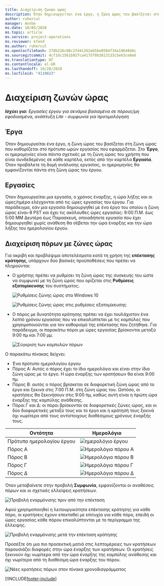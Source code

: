 ```yaml
---
title: Διαχείριση ζωνών ώρας
description: Όταν δημιουργείται ένα έργο, η ζώνη ώρας του βασίζεται στη ζώνη ώρας που καθορίζεται στο πρότυπο ωρών εργασίας που εφαρμόζεται.
author: ruhercul
manager: Annbe
ms.date: 10/05/2020
ms.topic: article
ms.service: project-operations
ms.reviewer: kfend
ms.author: ruhercul
ms.openlocfilehash: 278b226c88c2f441262eb5be0504f34a1964848c
ms.sourcegitcommit: 4cf1dc1561b92fca4175f0b3813133c5e63ce8e6
ms.translationtype: HT
ms.contentlocale: el-GR
ms.lasthandoff: 10/28/2020
ms.locfileid: "4119823"
---
```

# <a name="manage-time-zones"></a>Διαχείριση ζωνών ώρας

_**Ισχύει για:** Εργασίες έργου για σενάρια βασισμένα σε πόρους/μη εφοδιασμένα, ανάπτυξη Lite - συμφωνία για προτιμολόγηση_


## <a name="projects"></a>Έργα

Όταν δημιουργείται ένα έργο, η ζώνη ώρας του βασίζεται στη ζώνη ώρας που καθορίζεται στο πρότυπο ωρών εργασίας που εφαρμόζεται. Στο **Έργο**, οι ημερομηνίες είναι πάντα σχετικές με τη ζώνη ώρας του χρήστη που είναι συνδεδεμένος σε κάθε καρτέλα, εκτός από την καρτέλα **Εργασία**. Όταν προβάλετε τη δομή ανάλυσης εργασίας, οι ημερομηνίες θα εμφανίζονται πάντα στη ζώνη ώρας του έργου.

## <a name="tasks"></a>Εργασίες

Όταν δημιουργείται μια εργασία, ο χρόνος έναρξης, η ώρα λήξης και οι ώρες/ημέρα ελέγχονται από τις ώρες εργασίας του έργου. Για παράδειγμα, εάν μια εργασία δημιουργηθεί με ένα έργο του οποίου η ζώνη ώρας είναι-8 PST και έχει τις ακόλουθες ώρες εργασίας: 9:00 Π.Μ. έως 5:00 ΜΜ Δευτέρα έως Παρασκευή, οποιαδήποτε εργασία που έχει δημιουργηθεί χωρίς ανάθεση θα σέβεται την ώρα έναρξης και την ώρα λήξης του ημερολογίου έργου.

## <a name="manage-resources-with-time-zones"></a>Διαχείριση πόρων με ζώνες ώρας

Για ακριβή και προβλέψιμα αποτελέσματα κατά τη χρήση της **επέκτασης κράτησης**, υπάρχουν δύο βασικές προϋποθέσεις που πρέπει να πληρούνται:  

- Ο χρήστης πρέπει να ρυθμίσει τη ζώνη ώρας της συσκευής του ώστε να συμφωνεί με τη ζώνη ώρας που ορίζεται στις **Ρυθμίσεις εξατομίκευσης** του συστήματος.
 
  ![Ρυθμίσεις ζώνης ώρας στα Windows 10](media/reconcile-assignments-03.png)

  ![Ρυθμίσεις ζώνης ώρας στις ρυθμίσεις εξατομίκευσης](media/reconcile-assignments-04.png)
 
- Ο πόρος με δυνατότητα κράτησης πρέπει να έχει τουλάχιστον ένα λεπτό χρόνου εργασίας που να επικαλύπτεται με τις καμπύλες που χρησιμοποιούνται για τον καθορισμό της επέκτασης που ζητήθηκε. Για παράδειγμα, οι παρακάτω πόροι με ώρες εργασίας βρίσκονται μεταξύ 9:00 πμ και 7:00 μμ. 

  ![Σύγκριση των καμπυλών πόρων](media/reconcile-assignments-05.png)

Ο παρακάτω πίνακας δείχνει:

- Ένα πρότυπο ημερολογίου έργου
- Πόρος Α: Αυτός ο πόρος έχει το ίδιο ημερολόγιο και είναι στην ίδια ζώνη ώρας με το έργο. Η ώρα έναρξης των κρατήσεων θα είναι 9:00 πμ.
- Πόρος Β: αυτός ο πόρος βρίσκεται σε διαφορετική ζώνη ώρας από το έργο και ξεκινά στις 7:00 Π.Μ. στη ζώνη ώρας του. Ωστόσο, οι κρατήσεις θα ξεκινήσουν στις 9:00 πμ, καθώς αυτή είναι η πρώτη ώρα έναρξης της καμπύλης ανάθεσης.
- Πόροι Γ και Δ: οι πόροι βρίσκονται σε διαφορετικές ζώνες ώρας, και οι δύο διαφορετικές μεταξύ τους και το έργο και η κράτησή τους ξεκινά όχι νωρίτερα από τους αντίστοιχους διαθέσιμους χρόνους έναρξής τους.

|Οντότητα  |Ημερολόγιο  |
|-|-|
|Πρότυπο ημερολογίου έργου   | ![ημερολόγιο έργου](media/reconcile-assignments-06.png) |
|Πόρος Α  | ![Ημερολόγιο πόρου Α](media/reconcile-assignments-06.png) |
|Πόρος Β  |  ![Ημερολόγιο πόρου Β](media/reconcile-assignments-07.png) |
|Πόρος Γ  |  ![Ημερολόγιο πόρου Γ](media/reconcile-assignments-08.png) |
|Πόρος Δ  | ![Ημερολόγιο πόρου Δ](media/reconcile-assignments-09.png)  |
 
Όταν μεταβαίνετε στην προβολή **Συμφωνία**, εμφανίζονται οι αναθέσεις πόρων και οι σχετικές ελλείψεις κρατήσεων.

![Προβολή εναρμόνισης πριν από την επέκταση](media/reconcile-assignments-10.png)

Αφού χρησιμοποιηθεί η λειτουργικότητα επέκτασης κράτησης για κάθε πόρο, οι κρατήσεις έχουν επεκταθεί με επιτυχία για κάθε πόρο, επειδή οι ώρες εργασίας κάθε πόρου επικαλύπτονται με το περίγραμμα της έλλειψης.

![Προβολή εναρμόνισης μετά την επέκταση κράτησης](media/reconcile-assignments-11.png) 

Προσέξτε ότι μια πιο προσεκτική ματιά στις λεπτομέρειες των κρατήσεων παρουσιάζει διαφορές στην ώρα έναρξης των κρατήσεων. Οι κρατήσεις ξεκινούν όχι νωρίτερα από την ώρα έναρξης της καμπύλης ανάθεσης και όχι νωρίτερα από τη διαθέσιμη ώρα έναρξης του πόρου.

![Νέες κρατήσεις πόρων στον πίνακα χρονοδιαγράμματος](media/reconcile-assignments-12.png)


[!INCLUDE[footer-include](../includes/footer-banner.md)]